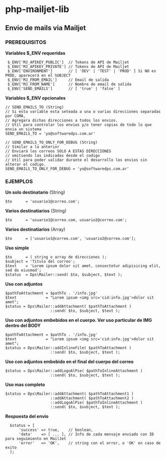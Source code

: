 # php-mailjet-lib
## Envio de mails via Mailjet

### PREREQUISITOS

**Variables $_ENV requeridas**
```
 $_ENV['MJ_APIKEY_PUBLIC']  // Tokens de API de Mailjet
 $_ENV['MJ_APIKEY_PRIVATE'] // Tokens de API de Mailjet
 $_ENV['ENVIRONMENT']       // [ 'DEV' | 'TEST' | 'PROD' ] Si NO es PROD, aparecerá en el SUBJECT
 $_ENV['MJ_FROM_EMAIL']     // Email de salida
 $_ENV['MJ_FROM_NAME']      // Nombre de email de salida
 $_ENV['SEND_EMAILS']       // [ 'true' | 'false' ]
```
**Variables $_ENV opcionales**
```
// SEND_EMAILS_TO (String) 
// Si esta variable esta seteada a una o varias direcciones separadas por COMA, 
// Agregara dichas direcciones a todos los envios. 
// Util para controlar los envios y/o tener copias de todo lo que envia un sistema
SEND_EMAILS_TO = 'yo@softwaredps.com.ar'

// SEND_EMAILS_TO_ONLY_FOR_DEBUG (String) 
// Similar a la anterior
// Enviará los correos SOLO A ESTAS DIRECCIONES
// omitiendo las indicadas desde el codigo
// Util para poder validar durante el desarrollo los envios sin alterar el codigo.
SEND_EMAILS_TO_ONLY_FOR_DEBUG = 'yo@softwaredps.com.ar'
```

### EJEMPLOS

**Un solo destinatario** (String)
```
$to      = 'usuario1@correo.com';
```

**Varios destinatiarios** (String)
```
$to      = 'usuario1@correo.com, usuario2@correo.com';
```

**Varios destinatiarios** (Array)
```
$to      = ['usuario1@correo.com', 'usuario2@correo.com'];
```


**Uso simple**
```
$to      = ( string o array de direcciones );
$subject = 'Titulo del correo';
$text    = 'Lorem ipsum dolor sit amet, consectetur adipisicing elit, sed do eiusmod';
$status  = Dps\Mailer::send( $to, $subject, $text );
```

**Uso con adjuntos**
```
$pathToAttachment = $pathTo . '/info.jpg'
$text             = "Lorem ipsum <img src='cid:info.jpg'>dolor sit amet";
$status = Dps\Mailer::addAttachment( $pathToAttachment ) 
                    ::send( $to, $subject, $text );
```

**Uso con adjuntos embebidos en el cuerpo. Ver uso particular de IMG dentro del BODY**
```
$pathToAttachment = $pathTo . '/info.jpg'
$text             = "Lorem ipsum <img src='cid:info.jpg'>dolor sit amet";
$status = Dps\Mailer::addInlineFile( $pathToAttachment ) 
                    ::send( $to, $subject, $text );
```

**Uso con adjuntos embebido en el final del cuerpo del correo**
```
$status = Dps\Mailer::addLogoAlPie( $pathToInlineAttachment )
                    ::send( $to, $subject, $text );
```

**Uso mas completo**
```
$status = Dps\Mailer::addAttachment( $pathToAttachment1 ) 
                    ::addAttachment( $pathToAttachment2 ) 
                    ::addLogoAlPie( $pathToInlineAttachment )
                    ::send( $to, $subject, $text );
```

**Respuesta del envio**
```
  $status = [
      'success' => true,    // boolean,
      'data'    => [ ... ], // Info de cada mensaje enviado con ID para seguimiento en MailJet
      'error'   => 'OK',    // string con el error, o 'OK' en caso de exito
  ];
```